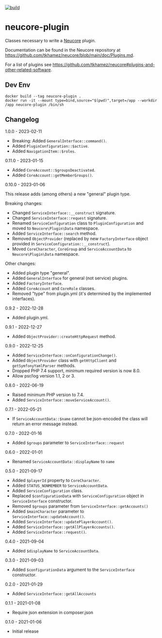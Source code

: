 [![build](https://github.com/tkhamez/neucore-plugin/workflows/test/badge.svg)](https://github.com/tkhamez/neucore-plugin/actions)

# neucore-plugin

Classes necessary to write a [Neucore](https://github.com/tkhamez/neucore) plugin.

Documentation can be found in the Neucore repository at 
https://github.com/tkhamez/neucore/blob/main/doc/Plugins.md.

For a list of plugins see https://github.com/tkhamez/neucore#plugins-and-other-related-software.

## Dev Env

```shell
docker build --tag neucore-plugin .
docker run -it --mount type=bind,source="$(pwd)",target=/app --workdir /app neucore-plugin /bin/sh
```

## Changelog

1.0.0 - 2023-02-11

- Breaking: Added `GeneralInterface::command()`.
- Added `PluginConfiguration::$active`.
- Added `NavigationItem::$roles`.

0.11.0 - 2023-01-15

- Added `CoreAccount::$groupsDeactivated`.
- Added `CoreAccount::getMemberGroups()`.

0.10.0 - 2023-01-06

This release adds (among others) a new "general" plugin type.

Breaking changes:

- Changed `ServiceInterface::__construct` signature.
- Changed `ServiceInterface::request` signature.
- Renamed `ServiceConfiguration` class to `PluginConfiguration` and moved to `Neucore\Plugin\Data` namespace.
- Added `ServiceInterface::search` method.
- Removed `ObjectProvider` (replaced by new `FactoryInterface` object provided in `ServiceConfiguration::__construct`).
- Moved `CoreCharacter`, `CoreGroup` and `ServiceAccountData` to `Neucore\Plugin\Data` namespace.

Other changes:

- Added plugin type "general".
- Added `GeneralInterface` for general (not service) plugins.
- Added `FactoryInterface`.
- Added `CoreAccount` and `CoreRole` classes.
- Removed "type" from plugin.yml (it's determined by the implemented interfaces).

0.9.2 - 2022-12-28

- Added plugin.yml.

0.9.1 - 2022-12-27

- Added `ObjectProvider::createHttpRequest` method.

0.9.0 - 2022-12-25

- Added `ServiceInterface::onConfigurationChange()`.
- Added `ObjectProvider` class with `getHttpClient` and `getSymfonyYamlParser` methods.
- Dropped PHP 7.4 support, minimum required version is now 8.0.
- Allow psr/log version 1.1, 2 or 3.

0.8.0 - 2022-06-19

- Raised minimum PHP version to 7.4.
- Added `ServiceInterface::moveServiceAccount()`.

0.7.1 - 2022-05-21

- If `ServiceAccountData::$name` cannot be json-encoded the class will return an error message instead.

0.7.0 - 2022-01-16

- Added `$groups` parameter to `ServiceInterface::request`

0.6.0 - 2022-01-01

- Renamed `ServiceAccountData::displayName` to `name`

0.5.0 - 2021-09-17

- Added `$playerId` property to `CoreCharacter`.
- Added `STATUS_NONMEMBER` to `ServiceAccountData`.
- Added `ServiceConfiguration` class.
- Replaced `$configurationData` with `ServiceConfiguration` object in `ServiceInterface` constructor.
- Removed `$groups` parameter from `ServiceInterface::getAccounts()`
- Added `$mainCharacter` parameter to `ServiceInterface::updateAccount()`.
- Added `ServiceInterface::updatePlayerAccount()`.
- Added `ServiceInterface::getAllPlayerAccounts()`.
- Added `ServiceInterface::request()`.

0.4.0 - 2021-09-04
- Added `$displayName` to `ServiceAccountData`.

0.3.0 - 2021-09-03
- Added `$configurationData` argument to the `ServiceInterface` constructor.

0.2.0 - 2021-01-29
- Added `ServiceInterface::getAllAccounts`

0.1.1 - 2021-01-08
- Require json extension in composer.json

0.1.0 - 2021-01-06
- Initial release
